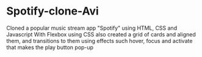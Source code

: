 # Spotify-clone-Avi
Cloned a popular music stream app "Spotify" using HTML, CSS and Javascript
With Flexbox using CSS also created a grid of cards and aligned them, and transitions to them using effects such hover, focus and activate that makes the play button pop-up




